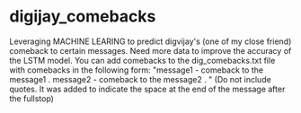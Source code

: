 # digijay_comebacks
Leveraging MACHINE LEARING to predict digvijay's (one of my close friend) comeback to certain messages. Need more data to improve the accuracy of the LSTM model. 
You can add comebacks to the dig_comebacks.txt file with comebacks in the following form:
"message1 - comeback to the message1 . message2 - comeback to the message2 . "
(Do not include quotes. It was added to indicate the space at the end of the message after the fullstop)

